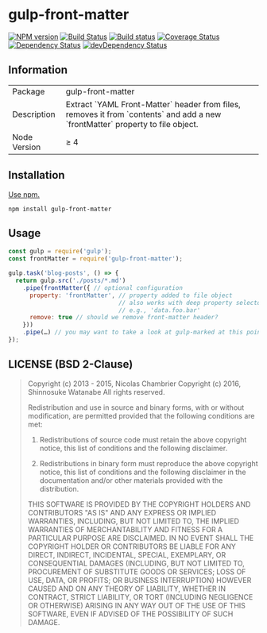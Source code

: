 # gulp-front-matter 

[![NPM version](http://img.shields.io/npm/v/gulp-front-matter.svg)](https://www.npmjs.com/package/gulp-front-matter)
[![Build Status](http://img.shields.io/travis/shinnn/gulp-front-matter.svg)](http://travis-ci.org/shinnn/gulp-front-matter)
[![Build status](https://ci.appveyor.com/api/projects/status/uklpp61n71y0pvr2?svg=true)](https://ci.appveyor.com/project/ShinnosukeWatanabe/gulp-front-matter)
[![Coverage Status](https://img.shields.io/coveralls/shinnn/gulp-front-matter.svg)](https://coveralls.io/r/shinnn/gulp-front-matter)
[![Dependency Status](https://david-dm.org/shinnn/gulp-front-matter.svg)](https://david-dm.org/shinnn/gulp-front-matter)
[![devDependency Status](https://david-dm.org/shinnn/gulp-front-matter/dev-status.svg)](https://david-dm.org/shinnn/gulp-front-matter#info=devDependencies)

## Information

<table>
<tr>
<td>Package</td><td>gulp-front-matter</td>
</tr>
<tr>
<td>Description</td>
<td>Extract `YAML Front-Matter` header from files, removes it from `contents` and add a new `frontMatter` property to file object.</td>
</tr>
<tr>
<td>Node Version</td>
<td>≥ 4</td>
</tr>
</table>

## Installation

[Use npm.](https://docs.npmjs.com/cli/install)

```
npm install gulp-front-matter
```

## Usage

```javascript
const gulp = require('gulp');
const frontMatter = require('gulp-front-matter');

gulp.task('blog-posts', () => {
  return gulp.src('./posts/*.md')
    .pipe(frontMatter({ // optional configuration
      property: 'frontMatter', // property added to file object
                               // also works with deep property selectors
                               // e.g., 'data.foo.bar'
      remove: true // should we remove front-matter header?
    }))
    .pipe(…) // you may want to take a look at gulp-marked at this point
});
```

## LICENSE (BSD 2-Clause)

> Copyright (c) 2013 - 2015, Nicolas Chambrier
> Copyright (c) 2016, Shinnosuke Watanabe
> All rights reserved.
>
> Redistribution and use in source and binary forms, with or without modification, are permitted provided that the following conditions are met:
>
> 1. Redistributions of source code must retain the above copyright notice, this list of conditions and the following disclaimer.
>
> 2. Redistributions in binary form must reproduce the above copyright notice, this list of conditions and the following disclaimer in the documentation and/or other materials provided with the distribution.
>
> THIS SOFTWARE IS PROVIDED BY THE COPYRIGHT HOLDERS AND CONTRIBUTORS "AS IS" AND ANY EXPRESS OR IMPLIED WARRANTIES, INCLUDING, BUT NOT LIMITED TO, THE IMPLIED WARRANTIES OF MERCHANTABILITY AND FITNESS FOR A PARTICULAR PURPOSE ARE DISCLAIMED. IN NO EVENT SHALL THE COPYRIGHT HOLDER OR CONTRIBUTORS BE LIABLE FOR ANY DIRECT, INDIRECT, INCIDENTAL, SPECIAL, EXEMPLARY, OR CONSEQUENTIAL DAMAGES (INCLUDING, BUT NOT LIMITED TO, PROCUREMENT OF SUBSTITUTE GOODS OR SERVICES; LOSS OF USE, DATA, OR PROFITS; OR BUSINESS INTERRUPTION) HOWEVER CAUSED AND ON ANY THEORY OF LIABILITY, WHETHER IN CONTRACT, STRICT LIABILITY, OR TORT (INCLUDING NEGLIGENCE OR OTHERWISE) ARISING IN ANY WAY OUT OF THE USE OF THIS SOFTWARE, EVEN IF ADVISED OF THE POSSIBILITY OF SUCH DAMAGE.
